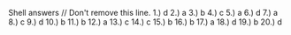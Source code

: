 Shell answers // Don't remove this line.
1.) d
2.) a
3.) b
4.) c
5.) a
6.) d
7.) a
8.) c
9.) d
10.) b
11.) b
12.) a
13.) c
14.) c
15.) b
16.) b
17.) a
18.) d
19.) b
20.) d
